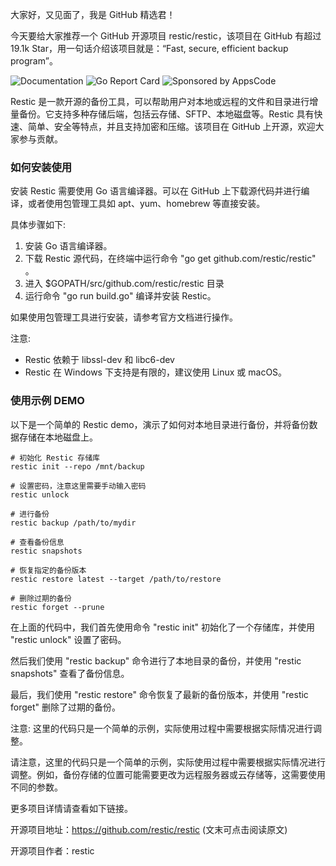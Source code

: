 
大家好，又见面了，我是 GitHub 精选君！

今天要给大家推荐一个 GitHub 开源项目 restic/restic，该项目在 GitHub 有超过 19.1k Star，用一句话介绍该项目就是：“Fast, secure, efficient backup program”。

![Documentation](https://readthedocs.org/projects/restic/badge/?version=latest)
![Go Report Card](https://goreportcard.com/badge/github.com/restic/restic)
![Sponsored by AppsCode](https://cdn.appscode.com/images/logo/appscode/ac-logo-color.png)

Restic 是一款开源的备份工具，可以帮助用户对本地或远程的文件和目录进行增量备份。它支持多种存储后端，包括云存储、SFTP、本地磁盘等。Restic 具有快速、简单、安全等特点，并且支持加密和压缩。该项目在 GitHub 上开源，欢迎大家参与贡献。



### 如何安装使用

安装 Restic 需要使用 Go 语言编译器。可以在 GitHub 上下载源代码并进行编译，或者使用包管理工具如 apt、yum、homebrew 等直接安装。

具体步骤如下:
1. 安装 Go 语言编译器。
2. 下载 Restic 源代码，在终端中运行命令 "go get github.com/restic/restic" 。
3. 进入 $GOPATH/src/github.com/restic/restic 目录
4. 运行命令 "go run build.go" 编译并安装 Restic。

如果使用包管理工具进行安装，请参考官方文档进行操作。

注意:
- Restic 依赖于 libssl-dev 和 libc6-dev
- Restic 在 Windows 下支持是有限的，建议使用 Linux 或 macOS。


### 使用示例 DEMO

以下是一个简单的 Restic demo，演示了如何对本地目录进行备份，并将备份数据存储在本地磁盘上。

```
# 初始化 Restic 存储库
restic init --repo /mnt/backup

# 设置密码，注意这里需要手动输入密码
restic unlock

# 进行备份
restic backup /path/to/mydir

# 查看备份信息
restic snapshots

# 恢复指定的备份版本
restic restore latest --target /path/to/restore

# 删除过期的备份
restic forget --prune
```

在上面的代码中，我们首先使用命令 "restic init" 初始化了一个存储库，并使用 "restic unlock" 设置了密码。

然后我们使用 "restic backup" 命令进行了本地目录的备份，并使用 "restic snapshots" 查看了备份信息。

最后，我们使用 "restic restore" 命令恢复了最新的备份版本，并使用 "restic forget" 删除了过期的备份。

注意: 这里的代码只是一个简单的示例，实际使用过程中需要根据实际情况进行调整。

请注意，这里的代码只是一个简单的示例，实际使用过程中需要根据实际情况进行调整。例如，备份存储的位置可能需要更改为远程服务器或云存储等，这需要使用不同的参数。


更多项目详情请查看如下链接。

开源项目地址：https://github.com/restic/restic  (文末可点击阅读原文)

开源项目作者：restic

